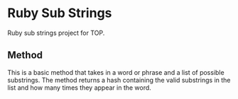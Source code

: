 # Ruby Sub Strings
Ruby sub strings project for TOP.
## Method
This is a basic method that takes in a word or phrase and a list of
possible substrings. The method returns a hash containing the valid
substrings in the list and how many times they appear in the word.